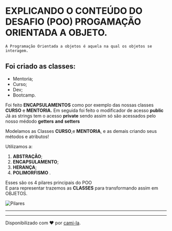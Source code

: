 # **EXPLICANDO O CONTEÚDO DO DESAFIO (POO) PROGAMAÇÃO ORIENTADA A OBJETO.**


    A Programação Orientada a objetos é aquela na qual os objetos se interagem.
## Foi criado as classes:
* Mentoria;
* Curso; 
* Dev;
* Bootcamp.

Foi feito **ENCAPSULAMENTOS** como por exemplo das  nossas classes **CURSO** e **MENTORIA.**
Em seguida foi feito o modificador de acesso  **public**
Já as strings tem o acesso **private** sendo assim só são acessados pelo nosso médodo **getters** **and** **setters**

Modelamos as Classes **CURSO**,e  **MENTORIA**, e as demais criando seus métodos e atributos!


Utilizamos a:
1. **ABSTRAÇÃO**;
2. **ENCAPSULAMENTO**;
3. **HERANÇA**;
4. **POLIMORFISMO** .

Esses são os 4 pilares principais do POO  
E para representar trazemos as **CLASSES** para transformando assim em OBJETOS. 

![Pilares](https://materiais.imd.ufrn.br/materialV2/assets/imagens/programacao-orientada-a-objetos/prog_orient_a_obj_01_f04_l.jpg)

-----------------------------------------------------


------------

Disponibilizado com ♥ por [cami-la](https://www.linkedin.com/in/cami-la/ "cami-la").
